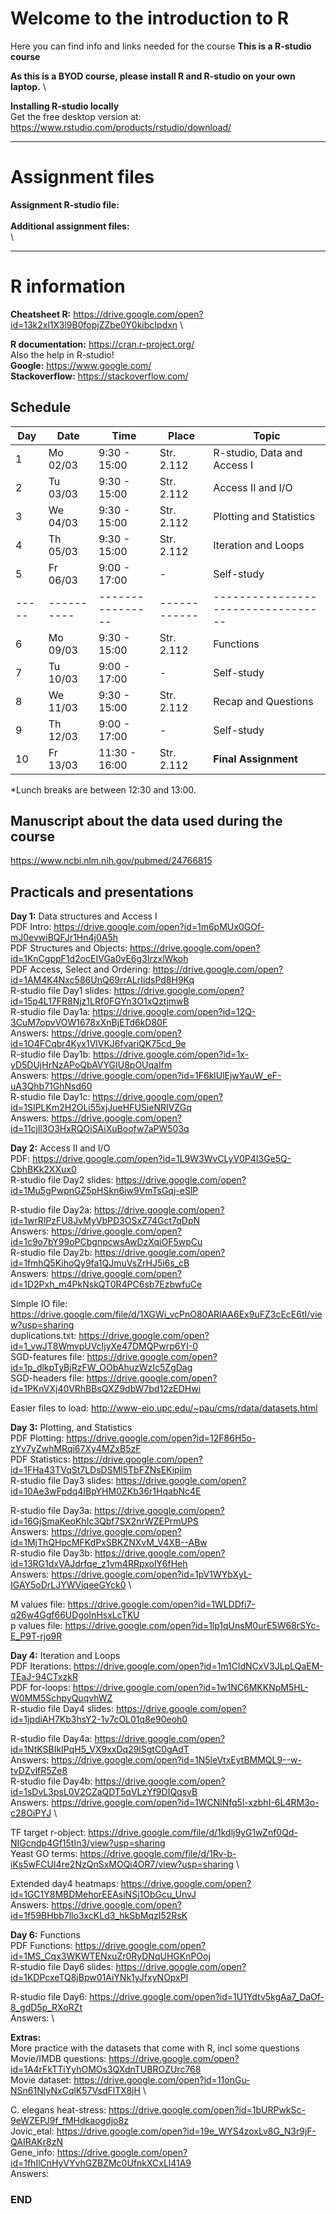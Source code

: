 
# Welcome to the introduction to R

Here you can find info and links needed for the course
**This is a R-studio course**

**As this is a BYOD course, please install R and R-studio on your own laptop.** \

**Installing R-studio locally**\
Get the free desktop version at:
https://www.rstudio.com/products/rstudio/download/


--------------------------------------------------------------------------------------
# Assignment files 

**Assignment R-studio file:** \
\
**Additional assignment files:** \
\


--------------------------------------------------------------------------------------

# R information

**Cheatsheet R:** https://drive.google.com/open?id=13k2xl1X3l9B0fopjZZbe0Y0kibcIpdxn \

**R documentation:** https://cran.r-project.org/ \
Also the help in R-studio! \
**Google:** https://www.google.com/ \
**Stackoverflow:** https://stackoverflow.com/ 

## Schedule

| Day | Date     | Time           | Place      | Topic                            |
|-----|----------|----------------|------------|----------------------------------|
| 1   | Mo 02/03 |  9:30 - 15:00  | Str. 2.112 | R-studio, Data and Access I      |
| 2   | Tu 03/03 |  9:30 - 15:00  | Str. 2.112 | Access II and I/O                |
| 3   | We 04/03 |  9:30 - 15:00  | Str. 2.112 | Plotting and Statistics          |
| 4   | Th 05/03 |  9:30 - 15:00  | Str. 2.112 | Iteration and Loops              |
| 5   | Fr 06/03 |  9:00 - 17:00  | -          | Self-study			                    |
|-----|----------|----------------|------------|----------------------------------|
| 6   | Mo 09/03 |  9:30 - 15:00  | Str. 2.112 | Functions  			                   |
| 7   | Tu 10/03 |  9:00 - 17:00  | -          | Self-study		                     |
| 8   | We 11/03 |  9:30 - 15:00  | Str. 2.112 | Recap and Questions		            |
| 9   | Th 12/03 |  9:00 - 17:00  | -          | Self-study		                     |
| 10  | Fr 13/03 |  11:30 - 16:00 | Str. 2.112 | **Final Assignment** 		          |


*Lunch breaks are between 12:30 and 13:00. 

## Manuscript about the data used during the course
https://www.ncbi.nlm.nih.gov/pubmed/24766815

## Practicals and presentations ###

**Day 1:** Data structures and Access I\
PDF Intro: https://drive.google.com/open?id=1m6pMUx0GOf-mJ0evwiBQFJr1Hn4j0A5h \
PDF Structures and Objects: https://drive.google.com/open?id=1KnCgppF1d2ocEIVGa0vE6g3IrzxlWkoh \
PDF Access, Select and Ordering: https://drive.google.com/open?id=1AM4K4Nxc586UnQ69rrALrIidsPd8H9Kq \
R-studio file Day1 slides: https://drive.google.com/open?id=15p4L17FR8Njz1LRf0FGYn3O1xQztjmwB \
R-studio file Day1a: https://drive.google.com/open?id=12Q-3CuM7opvVOW1678xXnBjETd6kD80F \
Answers: https://drive.google.com/open?id=1O4FCqbr4Kyx1VlVKJ6fvariQK75cd_9e \
R-studio file Day1b: https://drive.google.com/open?id=1x-yD5DUjHrNzAPoQbAVYGIU8pOUqaIfm \
Answers: https://drive.google.com/open?id=1F6klUlEjwYauW_eF-uA3Qhb71GhNsd60 \
R-studio file Day1c: https://drive.google.com/open?id=1SIPLKm2H2OLi55xjJueHFUSieNRIVZGq \
Answers: https://drive.google.com/open?id=11cjll3O3HxRQOiSAiXuBoofw7aPW503q
 

**Day 2:** Access II and I/O \
PDF: https://drive.google.com/open?id=1L9W3WvCLyV0P4I3Ge5Q-CbhBKk2XXux0 \
R-studio file Day2 slides: https://drive.google.com/open?id=1Mu5gPwpnGZ5pHSkn6iw9VmTsGqj-eSlP 

R-studio file Day2a: https://drive.google.com/open?id=1wrRlPzFU8JvMyVbPD3OSxZ74Gct7qDpN \
Answers: https://drive.google.com/open?id=1c9o7bY99oPCbgnpcwsAwDzXqiOF5wpCu \
R-studio file Day2b: https://drive.google.com/open?id=1fmhQ5KihoQy9fa1QJmuVsZrHJ5i6s_cB \
Answers: https://drive.google.com/open?id=1D2Pxh_m4PkNskQT0R4PC6sb7EzbwfuCe

Simple IO file: https://drive.google.com/file/d/1XGWi_vcPnO80ARlAA6Ex9uFZ3cEcE6tI/view?usp=sharing \
duplications.txt: https://drive.google.com/open?id=1_vwJT8WmvpUVcIjyXe47DMQPwrp6YI-0 \
SGD-features file: https://drive.google.com/open?id=1p_dlkpTyBjRzFW_OObAhuzWzIc5ZgDag \
SGD-headers file: https://drive.google.com/open?id=1PKnVXj40VRhBBsQXZ9dbW7bd12zEDHwi 

Easier files to load:  http://www-eio.upc.edu/~pau/cms/rdata/datasets.html 

**Day 3:** Plotting, and Statistics \
PDF Plotting: https://drive.google.com/open?id=12F86H5o-zYv7yZwhMRqi67Xy4MZxB5zF \
PDF Statistics: https://drive.google.com/open?id=1FHa43TVqSt7LDsDSMl5TbFZNsEKipjim \
R-studio file Day3 slides: https://drive.google.com/open?id=10Ae3wFpdq4IBpYHM0ZKb36r1HqabNc4E

R-studio file Day3a: https://drive.google.com/open?id=16GjSmaKeoKhIc3Qbf7SX2nrWZEPrmUPS \
Answers: https://drive.google.com/open?id=1MjThQHpcMFKdPxSBKZNXvM_V4XB--ABw \
R-studio file Day3b: https://drive.google.com/open?id=13RG1dxVAJdrfqe_z1vm4RRpxolY6fHeh \
Answers: https://drive.google.com/open?id=1pV1WYbXyL-IGAY5oDrLJYWViqeeGYck0 \

M values file: https://drive.google.com/open?id=1WLDDfi7-q26w4Ggf66UDgoInHsxLcTKU \
p values file: https://drive.google.com/open?id=1lp1qUnsM0urE5W68rSYc-E_P9T-rjo9R

**Day 4:** Iteration and Loops \
PDF Iterations: https://drive.google.com/open?id=1m1CldNCxV3JLpLQaEM-TEaJ-94CTxzkR \
PDF for-loops: https://drive.google.com/open?id=1w1NC6MKKNpM5HL-W0MM5SchpyQuqvhWZ \
R-studio file Day4 slides: https://drive.google.com/open?id=1jpdiAH7Kb3hsY2-1v7cOL01q8e90eoh0

R-studio file Day4a: https://drive.google.com/open?id=1NtKSBIkIPqH5_VX9xxDq29lSgtC0gAdT \
Answers: https://drive.google.com/open?id=1N5leVtxEytBMMQL9--w-tvDZvlfR5Ze8 \
R-studio file Day4b: https://drive.google.com/open?id=1sDvL3psL0V2CZaQDT5qVLzYf9DIQqsvB \
Answers: https://drive.google.com/open?id=1WCNlNfq5l-xzbhI-6L4RM3o-c28OiPYJ \

TF target r-object: https://drive.google.com/file/d/1kdlj9yG1wZnf0Qd-NIGcndp4Gf15tIn3/view?usp=sharing \
Yeast GO terms: https://drive.google.com/file/d/1Rv-b-iKs5wFCUI4re2NzQnSxMOQi4OR7/view?usp=sharing \

Extended day4 heatmaps: https://drive.google.com/open?id=1GC1Y8MBDMehorEEAsiNSj1ObGcu_UnvJ \
Answers: https://drive.google.com/open?id=1f59BHbb7llo3xcKLd3_hkSbMqzI52RsK 

**Day 6:** Functions \
PDF Functions: https://drive.google.com/open?id=1MS_Cqx3WKWTENxuZr0RyDNqUHGKnPOoj \
R-studio file Day6 slides: https://drive.google.com/open?id=1KDPcxeTQ8jBpw01AiYNk1yJfxyNOpxPl

R-studio file Day6: https://drive.google.com/open?id=1U1Ydtv5kgAa7_DaOf-8_gdD5p_RXoRZt \
Answers: \


**Extras:** \
More practice with the datasets that come with R, incl some questions \
Movie/IMDB questions: https://drive.google.com/open?id=1A4rFkTTiYyhOMOs3QXdnTUBROZUrc768 \
Movie dataset: https://drive.google.com/open?id=11onGu-NSn61NIyNxCqlK57VsdFlTX8jH \

C. elegans heat-stress: https://drive.google.com/open?id=1bURPwkSc-9eWZEPJ9f_fMHdkaogdjo8z \
Jovic_etal: https://drive.google.com/open?id=19e_WYS4zoxLv8G_N3r9jF-QAIRAKr8zN \
Gene_info: https://drive.google.com/open?id=1fhIlCnHyVYvhGZBZMc0UfnkXCxLl41A9 \
Answers: 


### END
